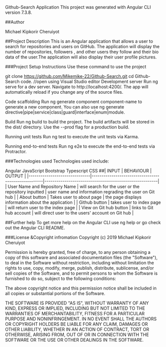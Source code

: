 Github-Search Application
This project was generated with Angular CLI version 7.3.8.

##Author

Michael Kipkorir Cheruiyot

##Project Description
 This is an Angular application that allows a user to search for repositories and users on GitHub. The application will display the number of repositories, followers , and other users they follow and their bio data of the user.The application will also display their user profile pictures.

###Project Setup Instructions Use these command to use the project

git clone https://github.com/Mikemike-22/Github-Search.git
cd Github-Search
code. //open using Visual Studio editor
Development server
Run ng serve for a dev server. Navigate to http://localhost:4200/. The app will automatically reload if you change any of the source files.

Code scaffolding
Run ng generate component component-name to generate a new component. You can also use ng generate directive|pipe|service|class|guard|interface|enum|module.

Build
Run ng build to build the project. The build artifacts will be stored in the dist/ directory. Use the --prod flag for a production build.

Running unit tests
Run ng test to execute the unit tests via Karma.

Running end-to-end tests
Run ng e2e to execute the end-to-end tests via Protractor.

###Technologies used Technologies used include:

Angular
JavaScript
Bootstrap
Typescript
CSS
##| INPUT                         | BEHAVIOUR                                           | OUTPUT                                                  |
|-------------------------------|-----------------------------------------------------|---------------------------------------------------------|
| User Name and Repository Name | will search for the user or the repository inputted | user name and information regrading the user on Git hub |
|  About button                 | Takes user to about page                            | the page displays information about the application     |
| Github button                 | takes user to index page                            | will return user to the index page                      |
| View on Git hub button        | links to Git hub account                            | will direct user to the users' account on Git hub       |

##Further help
To get more help on the Angular CLI use ng help or go check out the Angular CLI README.

###License &Copyright infromation Copyright (c) 2019 Michael Kipkorir Cheruiyot

Permission is hereby granted, free of charge, to any person obtaining a copy of this software and associated documentation files (the "Software"), to deal in the Software without restriction, including without limitation the rights to use, copy, modify, merge, publish, distribute, sublicense, and/or sell copies of the Software, and to permit persons to whom the Software is furnished to do so, subject to the following conditions:

The above copyright notice and this permission notice shall be included in all copies or substantial portions of the Software.

THE SOFTWARE IS PROVIDED "AS IS", WITHOUT WARRANTY OF ANY KIND, EXPRESS OR IMPLIED, INCLUDING BUT NOT LIMITED TO THE WARRANTIES OF MERCHANTABILITY, FITNESS FOR A PARTICULAR PURPOSE AND NONINFRINGEMENT. IN NO EVENT SHALL THE AUTHORS OR COPYRIGHT HOLDERS BE LIABLE FOR ANY CLAIM, DAMAGES OR OTHER LIABILITY, WHETHER IN AN ACTION OF CONTRACT, TORT OR OTHERWISE, ARISING FROM, OUT OF OR IN CONNECTION WITH THE SOFTWARE OR THE USE OR OTHER DEALINGS IN THE SOFTWARE.
